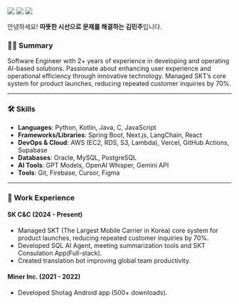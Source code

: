<div>

<img src="https://img.shields.io/badge/Gmail-EA4335?style=flat-square&logo=gmail&logoColor=white&link=mailto:chuu1019@gmail.com"/> 
  <a href="https://velog.io/@chuu1019"><img src="https://img.shields.io/badge/chuu1019-3DDC84?style=flat-square&logo=Velog&logoColor=white"/></a>
  <a href = "https://www.linkedin.com/feed/"><img src = "https://img.shields.io/badge/LinkedIn-0077B5?style=flat-square&logo=linkedin&logoColor=white"/></a>

안녕하세요! **따뜻한 시선으로 문제를 해결하는 김민주**입니다.

### 💁‍♀️ Summary
Software Engineer with 2+ years of experience in developing and operating AI-based solutions. 
Passionate about enhancing user experience and operational efficiency through innovative technology. 
Managed SKT’s core system for product launches, reducing repeated customer inquiries by 70%.

-----

### 🛠 Skills

- **Languages**: Python, Kotlin, Java, C, JavaScript
- **Frameworks/Libraries**: Spring Boot, Next.js, LangChain, React
- **DevOps & Cloud**: AWS (EC2, RDS, S3, Lambda), Vercel, GitHub Actions, Supabase
- **Databases**: Oracle, MySQL, PostgreSQL
- **AI Tools**: GPT Models, OpenAI Whisper, Gemini API
- **Tools**: Git, Firebase, Cursor, Figma


-----
### 🚀 Work Experience

#### SK C&C (2024 - Present)
- Managed SKT (The Largest Mobile Carrier in Korea) core system for product launches, reducing repeated customer inquiries by 70%.
- Developed SQL AI Agent, meeting summarization tools and SKT Consulation App(Full-stack).
- Created translation bot improving global team productivity.

#### Miner Inc. (2021 - 2022)
- Developed Shotag Android app (500+ downloads).

</div>

